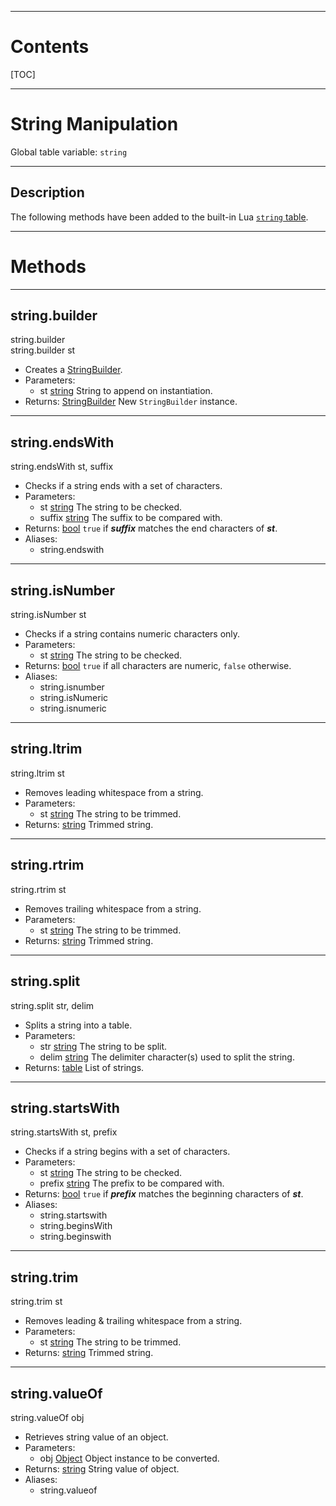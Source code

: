 
---
# Contents

[TOC]


---
# String Manipulation

Global table variable: `string`


---
## Description

The following methods have been added to the built-in Lua
[`string` table](https://www.lua.org/manual/5.3/manual.html#6.4).

---
# Methods


---
## string.builder
<div class="function">
    string.builder <span class="paramlist"></span>
</div>
<div class="function">
    string.builder <span class="paramlist">st</span>
</div>

- Creates a [StringBuilder][java.lang.StringBuilder].
- Parameters:
    - <span class="param">st</span>
      <span class="datatype">[string][LuaString]</span>
      String to append on instantiation.
- Returns:
  <span class="datatype">[StringBuilder][java.lang.StringBuilder]</span>
  New `StringBuilder` instance.


---
## string.endsWith
<div class="function">
    string.endsWith <span class="paramlist">st, suffix</span>
</div>

- Checks if a string ends with a set of characters.
- Parameters:
    - <span class="param">st</span>
      <span class="datatype">[string][LuaString]</span>
      The string to be checked.
    - <span class="param">suffix</span>
      <span class="datatype">[string][LuaString]</span>
      The suffix to be compared with.
- Returns:
  <span class="datatype">[bool][LuaBoolean]</span>
  `true` if ___suffix___ matches the end characters of ___st___.
- Aliases:
    - <span class="alias">string.endswith</span>


---
## string.isNumber
<div class="function">
    string.isNumber <span class="paramlist">st</span>
</div>

- Checks if a string contains numeric characters only.
- Parameters:
    - <span class="param">st</span>
      <span class="datatype">[string][LuaString]</span>
      The string to be checked.
- Returns:
  <span class="datatype">[bool][LuaBoolean]</span>
  `true` if all characters are numeric, `false` otherwise.
- Aliases:
    - <span class="alias">string.isnumber</span>
    - <span class="alias">string.isNumeric</span>
    - <span class="alias">string.isnumeric</span>


---
## string.ltrim
<div class="function">
    string.ltrim <span class="paramlist">st</span>
</div>

- Removes leading whitespace from a string.
- Parameters:
    - <span class="param">st</span>
      <span class="datatype">[string][LuaString]</span>
      The string to be trimmed.
- Returns:
  <span class="datatype">[string][LuaString]</span>
  Trimmed string.


---
## string.rtrim
<div class="function">
    string.rtrim <span class="paramlist">st</span>
</div>

- Removes trailing whitespace from a string.
- Parameters:
    - <span class="param">st</span>
      <span class="datatype">[string][LuaString]</span>
      The string to be trimmed.
- Returns:
  <span class="datatype">[string][LuaString]</span>
  Trimmed string.


---
## string.split
<div class="function">
    string.split <span class="paramlist">str, delim</span>
</div>

- Splits a string into a table.
- Parameters:
    - <span class="param">str</span>
      <span class="datatype">[string][LuaString]</span>
      The string to be split.
    - <span class="param">delim</span>
      <span class="datatype">[string][LuaString]</span>
      The delimiter character(s) used to split the string.
- Returns:
  <span class="datatype">[table][LuaTable]</span>
  List of strings.


---
## string.startsWith
<div class="function">
    string.startsWith <span class="paramlist">st, prefix</span>
</div>

- Checks if a string begins with a set of characters.
- Parameters:
    - <span class="param">st</span>
      <span class="datatype">[string][LuaString]</span>
      The string to be checked.
    - <span class="param">prefix</span>
      <span class="datatype">[string][LuaString]</span>
      The prefix to be compared with.
- Returns:
  <span class="datatype">[bool][LuaBoolean]</span>
  `true` if ___prefix___ matches the beginning characters of ___st___.
- Aliases:
    - <span class="alias">string.startswith</span>
    - <span class="alias">string.beginsWith</span>
    - <span class="alias">string.beginswith</span>


---
## string.trim
<div class="function">
    string.trim <span class="paramlist">st</span>
</div>

- Removes leading &amp; trailing whitespace from a string.
- Parameters:
    - <span class="param">st</span>
      <span class="datatype">[string][LuaString]</span>
      The string to be trimmed.
- Returns:
  <span class="datatype">[string][LuaString]</span>
  Trimmed string.


---
## string.valueOf
<div class="function">
    string.valueOf <span class="paramlist">obj</span>
</div>

- Retrieves string value of an object.
- Parameters:
    - <span class="param">obj</span>
      <span class="datatype">[Object][java.lang.Object]</span>
      Object instance to be converted.
- Returns:
  <span class="datatype">[string][LuaString]</span>
  String value of object.
- Aliases:
    - <span class="alias">string.valueof</span>


[java.lang.StringBuilder]: https://docs.oracle.com/en/java/javase/11/docs/api/java.base/java/lang/StringBuilder.html
[java.lang.Object]: https://docs.oracle.com/en/java/javase/11/docs/api/java.base/java/lang/Object.html

[LuaBoolean]: http://luaj.org/luaj/3.0/api/org/luaj/vm2/LuaBoolean.html
[LuaString]: http://luaj.org/luaj/3.0/api/org/luaj/vm2/LuaString.html
[LuaTable]: http://luaj.org/luaj/3.0/api/org/luaj/vm2/LuaTable.html

